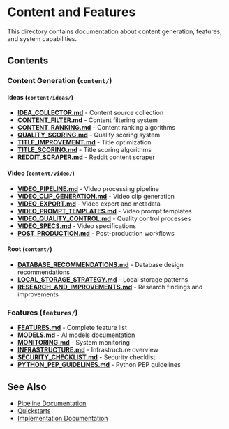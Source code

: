 # Content and Features

This directory contains documentation about content generation, features, and system capabilities.

## Contents

### Content Generation (`content/`)

#### Ideas (`content/ideas/`)
- **[IDEA_COLLECTOR.md](ideas/IDEA_COLLECTOR.md)** - Content source collection
- **[CONTENT_FILTER.md](ideas/CONTENT_FILTER.md)** - Content filtering system
- **[CONTENT_RANKING.md](ideas/CONTENT_RANKING.md)** - Content ranking algorithms
- **[QUALITY_SCORING.md](ideas/QUALITY_SCORING.md)** - Quality scoring system
- **[TITLE_IMPROVEMENT.md](ideas/TITLE_IMPROVEMENT.md)** - Title optimization
- **[TITLE_SCORING.md](ideas/TITLE_SCORING.md)** - Title scoring algorithms
- **[REDDIT_SCRAPER.md](ideas/REDDIT_SCRAPER.md)** - Reddit content scraper

#### Video (`content/video/`)
- **[VIDEO_PIPELINE.md](video/VIDEO_PIPELINE.md)** - Video processing pipeline
- **[VIDEO_CLIP_GENERATION.md](video/VIDEO_CLIP_GENERATION.md)** - Video clip generation
- **[VIDEO_EXPORT.md](video/VIDEO_EXPORT.md)** - Video export and metadata
- **[VIDEO_PROMPT_TEMPLATES.md](video/VIDEO_PROMPT_TEMPLATES.md)** - Video prompt templates
- **[VIDEO_QUALITY_CONTROL.md](video/VIDEO_QUALITY_CONTROL.md)** - Quality control processes
- **[VIDEO_SPECS.md](video/VIDEO_SPECS.md)** - Video specifications
- **[POST_PRODUCTION.md](video/POST_PRODUCTION.md)** - Post-production workflows

#### Root (`content/`)
- **[DATABASE_RECOMMENDATIONS.md](DATABASE_RECOMMENDATIONS.md)** - Database design recommendations
- **[LOCAL_STORAGE_STRATEGY.md](LOCAL_STORAGE_STRATEGY.md)** - Local storage patterns
- **[RESEARCH_AND_IMPROVEMENTS.md](RESEARCH_AND_IMPROVEMENTS.md)** - Research findings and improvements

### Features (`features/`)
- **[FEATURES.md](FEATURES.md)** - Complete feature list
- **[MODELS.md](MODELS.md)** - AI models documentation
- **[MONITORING.md](MONITORING.md)** - System monitoring
- **[INFRASTRUCTURE.md](INFRASTRUCTURE.md)** - Infrastructure overview
- **[SECURITY_CHECKLIST.md](SECURITY_CHECKLIST.md)** - Security checklist
- **[PYTHON_PEP_GUIDELINES.md](PYTHON_PEP_GUIDELINES.md)** - Python PEP guidelines

## See Also
- [Pipeline Documentation](../PrismQ/Pipeline/)
- [Quickstarts](../quickstarts/)
- [Implementation Documentation](../implementation/)
